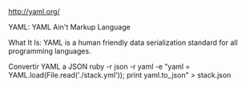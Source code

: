 http://yaml.org/

YAML: YAML Ain't Markup Language

What It Is: YAML is a human friendly data serialization
  standard for all programming languages.

Convertir YAML a JSON
ruby -r json -r yaml -e "yaml = YAML.load(File.read('./stack.yml')); print yaml.to_json" > stack.json
